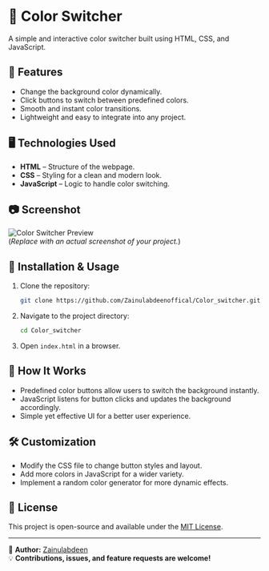 
# 🎨 Color Switcher

A simple and interactive color switcher built using HTML, CSS, and JavaScript.

## 🚀 Features

- Change the background color dynamically.
- Click buttons to switch between predefined colors.
- Smooth and instant color transitions.
- Lightweight and easy to integrate into any project.

## 🖥️ Technologies Used

- **HTML** – Structure of the webpage.
- **CSS** – Styling for a clean and modern look.
- **JavaScript** – Logic to handle color switching.

## 📷 Screenshot

![Color Switcher Preview](screenshot.png)  
(*Replace with an actual screenshot of your project.*)

## 🔧 Installation & Usage

1. Clone the repository:
   ```sh
   git clone https://github.com/Zainulabdeenoffical/Color_switcher.git
   ```
2. Navigate to the project directory:
   ```sh
   cd Color_switcher
   ```
3. Open `index.html` in a browser.

## 🎯 How It Works

- Predefined color buttons allow users to switch the background instantly.
- JavaScript listens for button clicks and updates the background accordingly.
- Simple yet effective UI for a better user experience.

## 🛠️ Customization

- Modify the CSS file to change button styles and layout.
- Add more colors in JavaScript for a wider variety.
- Implement a random color generator for more dynamic effects.

## 📜 License

This project is open-source and available under the [MIT License](LICENSE).

---

📌 **Author:** [Zainulabdeen](https://github.com/Zainulabdeenoffical)  
💡 **Contributions, issues, and feature requests are welcome!**


